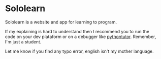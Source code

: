 # Sololearn
Sololearn is a website and app for learning to program.

If my explaining is hard to understand then I recommend you to run the code on your dev plataform or on a debugger like [pythontutor](http://pythontutor.com). Remember, I'm just a student.

Let me know if you find any typo error, english isn't my mother language.
